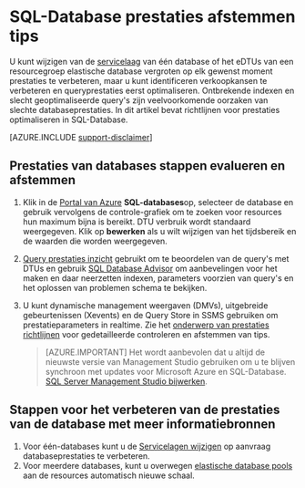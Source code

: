 <properties
    pageTitle="SQL-Database prestaties optimaliseren tips | Microsoft Azure"
    description="Tips voor het prestaties optimaliseren in Azure SQL-Database via evaluatie en verbetering."
    services="sql-database"
    documentationCenter=""
    authors="v-shysun"
    manager="felixwu"
    editor=""
    keywords="SQL-prestaties optimaliseren, databaseprestaties optimaliseren, sql-prestaties optimaliseren tips, sql database prestaties optimaliseren"/>

<tags
    ms.service="sql-database"
    ms.workload="data-management"
    ms.tgt_pltfrm="na"
    ms.devlang="na"
    ms.topic="article"
    ms.date="09/13/2016"
    ms.author="v-shysun"/>

# <a name="sql-database-performance-tuning-tips"></a>SQL-Database prestaties afstemmen tips
U kunt wijzigen van de [servicelaag](sql-database-service-tiers.md) van één database of het eDTUs van een resourcegroep elastische database vergroten op elk gewenst moment prestaties te verbeteren, maar u kunt identificeren verkoopkansen te verbeteren en queryprestaties eerst optimaliseren. Ontbrekende indexen en slecht geoptimaliseerde query's zijn veelvoorkomende oorzaken van slechte databaseprestaties. In dit artikel bevat richtlijnen voor prestaties optimaliseren in SQL-Database.

[AZURE.INCLUDE [support-disclaimer](../../includes/support-disclaimer.md)]

## <a name="steps-to-evaluate-and-tune-database-performance"></a>Prestaties van databases stappen evalueren en afstemmen
1.  Klik in de [Portal van Azure](https://portal.azure.com) **SQL-databases**op, selecteer de database en gebruik vervolgens de controle-grafiek om te zoeken voor resources hun maximum bijna is bereikt. DTU verbruik wordt standaard weergegeven. Klik op **bewerken** als u wilt wijzigen van het tijdsbereik en de waarden die worden weergegeven.
2.  [Query prestaties inzicht](sql-database-query-performance.md) gebruikt om te beoordelen van de query's met DTUs en gebruik [SQL Database Advisor](sql-database-advisor.md) om aanbevelingen voor het maken en daar neerzetten indexen, parameters voorzien van query's en het oplossen van problemen schema te bekijken.
3.  U kunt dynamische management weergaven (DMVs), uitgebreide gebeurtenissen (Xevents) en de Query Store in SSMS gebruiken om prestatieparameters in realtime. Zie het [onderwerp van prestaties richtlijnen](sql-database-performance-guidance.md) voor gedetailleerde controleren en afstemmen van tips.


    > [AZURE.IMPORTANT] Het wordt aanbevolen dat u altijd de nieuwste versie van Management Studio gebruiken om u te blijven synchroon met updates voor Microsoft Azure en SQL-Database. [SQL Server Management Studio bijwerken](https://msdn.microsoft.com/library/mt238290.aspx).


## <a name="steps-to-improve-database-performance-with-more-resources"></a>Stappen voor het verbeteren van de prestaties van de database met meer informatiebronnen
1.  Voor één-databases kunt u de [Servicelagen wijzigen](sql-database-scale-up.md) op aanvraag databaseprestaties te verbeteren.
2.  Voor meerdere databases, kunt u overwegen [elastische database pools](sql-database-elastic-pool-guidance.md) aan de resources automatisch nieuwe schaal.
